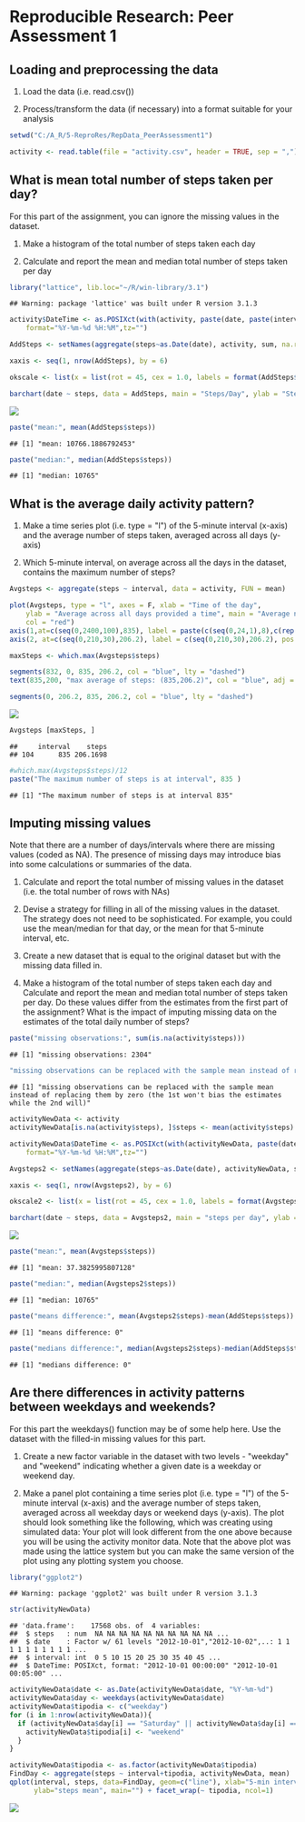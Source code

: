 # Reproducible Research: Peer Assessment 1


## Loading and preprocessing the data

1. Load the data (i.e. read.csv())

2. Process/transform the data (if necessary) into a format suitable for your analysis


```r
setwd("C:/A_R/5-ReproRes/RepData_PeerAssessment1")

activity <- read.table(file = "activity.csv", header = TRUE, sep = ",")
```

## What is mean total number of steps taken per day?

For this part of the assignment, you can ignore the missing values in the dataset.

1. Make a histogram of the total number of steps taken each day

2. Calculate and report the mean and median total number of steps taken per day


```r
library("lattice", lib.loc="~/R/win-library/3.1")
```

```
## Warning: package 'lattice' was built under R version 3.1.3
```

```r
activity$DateTime <- as.POSIXct(with(activity, paste(date, paste(interval %/% 100, interval %% 100, sep=":"))),
    format="%Y-%m-%d %H:%M",tz="")

AddSteps <- setNames(aggregate(steps~as.Date(date), activity, sum, na.rm = TRUE), c("date","steps"))

xaxis <- seq(1, nrow(AddSteps), by = 6)

okscale <- list(x = list(rot = 45, cex = 1.0, labels = format(AddSteps$date, "%d-%b-%Y")[xaxis], at = xaxis))

barchart(date ~ steps, data = AddSteps, main = "Steps/Day", ylab = "Steps", xlab = "Date", scales = okscale, horizontal = F)
```

![](PA1_template_files/figure-html/unnamed-chunk-2-1.png) 

```r
paste("mean:", mean(AddSteps$steps))
```

```
## [1] "mean: 10766.1886792453"
```

```r
paste("median:", median(AddSteps$steps))
```

```
## [1] "median: 10765"
```

## What is the average daily activity pattern?

1. Make a time series plot (i.e. type = "l") of the 5-minute interval (x-axis) and the average number of steps taken, averaged across all days (y-axis)

2. Which 5-minute interval, on average across all the days in the dataset, contains the maximum number of steps?


```r
Avgsteps <- aggregate(steps ~ interval, data = activity, FUN = mean)

plot(Avgsteps, type = "l", axes = F, xlab = "Time of the day", 
    ylab = "Average across all days provided a time", main = "Average number of steps taken", 
    col = "red")
axis(1,at=c(seq(0,2400,100),835), label = paste(c(seq(0,24,1),8),c(rep(":00",25),":40"),sep=""), pos = 0)
axis(2, at=c(seq(0,210,30),206.2), label = c(seq(0,210,30),206.2), pos = 0)

maxSteps <- which.max(Avgsteps$steps)

segments(832, 0, 835, 206.2, col = "blue", lty = "dashed")
text(835,200, "max average of steps: (835,206.2)", col = "blue", adj = c(-.1, -.1))

segments(0, 206.2, 835, 206.2, col = "blue", lty = "dashed")
```

![](PA1_template_files/figure-html/unnamed-chunk-3-1.png) 

```r
Avgsteps [maxSteps, ]
```

```
##     interval    steps
## 104      835 206.1698
```

```r
#which.max(Avgsteps$steps)/12
paste("The maximum number of steps is at interval", 835 )
```

```
## [1] "The maximum number of steps is at interval 835"
```


## Imputing missing values

Note that there are a number of days/intervals where there are missing values (coded as NA). The presence of missing days may introduce bias into some calculations or summaries of the data.

1. Calculate and report the total number of missing values in the dataset (i.e. the total number of rows with NAs)

2. Devise a strategy for filling in all of the missing values in the dataset. The strategy does not need to be sophisticated. For example, you could use the mean/median for that day, or the mean for that 5-minute interval, etc.

3. Create a new dataset that is equal to the original dataset but with the missing data filled in.

4. Make a histogram of the total number of steps taken each day and Calculate and report the mean and median total number of steps taken per day. Do these values differ from the estimates from the first part of the assignment? What is the impact of imputing missing data on the estimates of the total daily number of steps?


```r
paste("missing observations:", sum(is.na(activity$steps)))
```

```
## [1] "missing observations: 2304"
```

```r
"missing observations can be replaced with the sample mean instead of replacing them by zero (the 1st won't bias the estimates while the 2nd will)"
```

```
## [1] "missing observations can be replaced with the sample mean instead of replacing them by zero (the 1st won't bias the estimates while the 2nd will)"
```

```r
activityNewData <- activity
activityNewData[is.na(activity$steps), ]$steps <- mean(activity$steps)

activityNewData$DateTime <- as.POSIXct(with(activityNewData, paste(date, paste(interval %/% 100, interval %% 100, sep=":"))),
    format="%Y-%m-%d %H:%M",tz="")

Avgsteps2 <- setNames(aggregate(steps~as.Date(date), activityNewData, sum, na.rm = TRUE), c("date","steps"))

xaxis <- seq(1, nrow(Avgsteps2), by = 6)

okscale2 <- list(x = list(rot = 45, cex = 1.0, labels = format(Avgsteps2$date, "%d-%b-%Y")[xaxis], at = xaxis))

barchart(date ~ steps, data = Avgsteps2, main = "steps per day", ylab = "steps", xlab = "date", scales = okscale2, horizontal = F)
```

![](PA1_template_files/figure-html/unnamed-chunk-4-1.png) 

```r
paste("mean:", mean(Avgsteps$steps))
```

```
## [1] "mean: 37.3825995807128"
```

```r
paste("median:", median(Avgsteps2$steps))
```

```
## [1] "median: 10765"
```

```r
paste("means difference:", mean(Avgsteps2$steps)-mean(AddSteps$steps))
```

```
## [1] "means difference: 0"
```

```r
paste("medians difference:", median(Avgsteps2$steps)-median(AddSteps$steps))
```

```
## [1] "medians difference: 0"
```

## Are there differences in activity patterns between weekdays and weekends?

For this part the weekdays() function may be of some help here. Use the dataset with the filled-in missing values for this part.

1. Create a new factor variable in the dataset with two levels - "weekday" and "weekend" indicating whether a given date is a weekday or weekend day.

2. Make a panel plot containing a time series plot (i.e. type = "l") of the 5-minute interval (x-axis) and the average number of steps taken, averaged across all weekday days or weekend days (y-axis). The plot should look something like the following, which was creating using simulated data:
Your plot will look different from the one above because you will be using the activity monitor data. Note that the above plot was made using the lattice system but you can make the same version of the plot using any plotting system you choose.


```r
library("ggplot2")
```

```
## Warning: package 'ggplot2' was built under R version 3.1.3
```

```r
str(activityNewData)
```

```
## 'data.frame':	17568 obs. of  4 variables:
##  $ steps   : num  NA NA NA NA NA NA NA NA NA NA ...
##  $ date    : Factor w/ 61 levels "2012-10-01","2012-10-02",..: 1 1 1 1 1 1 1 1 1 1 ...
##  $ interval: int  0 5 10 15 20 25 30 35 40 45 ...
##  $ DateTime: POSIXct, format: "2012-10-01 00:00:00" "2012-10-01 00:05:00" ...
```

```r
activityNewData$date <- as.Date(activityNewData$date, "%Y-%m-%d")
activityNewData$day <- weekdays(activityNewData$date)
activityNewData$tipodia <- c("weekday")
for (i in 1:nrow(activityNewData)){
  if (activityNewData$day[i] == "Saturday" || activityNewData$day[i] == "Sunday"){
    activityNewData$tipodia[i] <- "weekend"
  }
}

activityNewData$tipodia <- as.factor(activityNewData$tipodia)
FindDay <- aggregate(steps ~ interval+tipodia, activityNewData, mean)
qplot(interval, steps, data=FindDay, geom=c("line"), xlab="5-min intervals", 
      ylab="steps mean", main="") + facet_wrap(~ tipodia, ncol=1)
```

![](PA1_template_files/figure-html/unnamed-chunk-5-1.png) 

